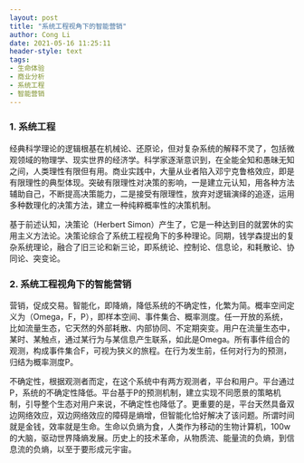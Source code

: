 ```yaml
---
layout: post
title: "系统工程视角下的智能营销"
author: Cong Li
date: 2021-05-16 11:25:11
header-style: text
tags:
- 生命体验
- 商业分析
- 系统工程
- 智能营销
---
```

### 1. 系统工程

经典科学理论的逻辑根基在机械论、还原论，但对复杂系统的解释不灵了，包括微观领域的物理学、现实世界的经济学。科学家逐渐意识到，在全能全知和愚昧无知之间，人类理性有限但有用。商业实践中，大量从业者陷入邓宁克鲁格效应，即是有限理性的典型体现。突破有限理性对决策的影响，一是建立元认知，用各种方法辅助自己，不断提高决策能力，二是接受有限理性，放弃对逻辑演绎的追逐，运用多种数理化的决策方法，建立一种纯粹概率性的决策机制。

基于前述认知，决策论（Herbert Simon）产生了，它是一种达到目的就罢休的实用主义方法论。决策论综合了系统工程视角下的多种理论。同期，钱学森提出的复杂系统理论，融合了旧三论和新三论，即系统论、控制论、信息论，和耗散论、协同论、突变论。

### 2. 系统工程视角下的智能营销

营销，促成交易。智能化，即降熵，降低系统的不确定性，化繁为简。概率空间定义为（Omega，F，P），即样本空间、事件集合、概率测度。任一开放的系统，比如流量生态，它天然的外部耗散、内部协同、不定期突变。用户在流量生态中，某时、某触点，通过某行为与某信息产生联系，如此是Omega。所有事件组合的观测，构成事件集合F，可视为狭义的旅程。在行为发生前，任何对行为的预测，归结为概率测度P。

不确定性，根据观测者而定，在这个系统中有两方观测者，平台和用户。平台通过P，系统的不确定性降低。平台基于P的预测机制，建立实现不同愿景的策略机制，引导整个生态对用户来说，不确定性也降低了。更重要的是，平台天然具备双边网络效应，双边网络效应的障碍是熵增，但智能化恰好解决了该问题。所谓时间就是金钱，效率就是生命。生命以负熵为食，人类作为移动的生物计算机，100w的大脑，驱动世界降熵发展。历史上的技术革命，从物质流、能量流的负熵，到信息流的负熵，以至于要形成元宇宙。

